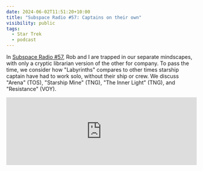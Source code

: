 ```yaml
---
date: 2024-06-02T11:51:20+10:00
title: "Subspace Radio #57: Captains on their own"
visibility: public
tags:
  - Star Trek
  - podcast
---
```


In [Subspace Radio #57](https://www.subspace.fm/episodes/episode-57-captains-on-their-own-dis-5x08-labyrinths), Rob and I are trapped in our separate mindscapes, with only a cryptic librarian version of the other for company. To pass the time, we consider how "Labyrinths" compares to other times starship captain have had to work solo, without their ship or crew. We discuss "Arena" (TOS), "Starship Mine" (TNG), "The Inner Light" (TNG), and "Resistance" (VOY).

<iframe width="100%" height="180" frameborder="no" scrolling="no" seamless="" src="https://share.transistor.fm/e/183ad206"></iframe>
